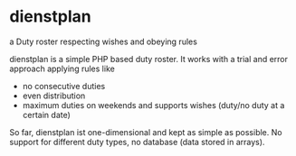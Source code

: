 # dienstplan
a Duty roster respecting wishes and obeying rules

dienstplan is a simple PHP based duty roster. It works with a trial and error approach applying rules like
* no consecutive duties
* even distribution 
* maximum duties on weekends
and supports wishes (duty/no duty at a certain date)

So far, dienstplan ist one-dimensional and kept as simple as possible. 
No support for different duty types, no database (data stored in arrays).
